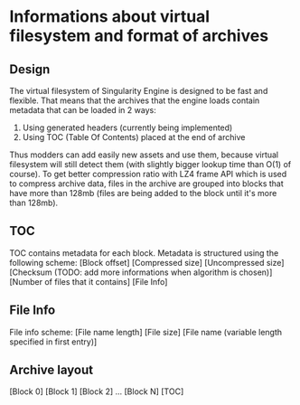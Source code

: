 # Informations about virtual filesystem and format of archives
## Design
The virtual filesystem of Singularity Engine is designed to be fast and flexible. That means that the archives that the engine loads
contain metadata that can be loaded in 2 ways:
1. Using generated headers (currently being implemented)
2. Using TOC (Table Of Contents) placed at the end of archive

Thus modders can add easily new assets and use them, because virtual filesystem will still detect them (with slightly bigger lookup time than O(1) of course).
To get better compression ratio with LZ4 frame API which is used to compress archive data, files in the archive are grouped into blocks that have 
more than 128mb (files are being added to the block until it's more than 128mb).

## TOC
TOC contains metadata for each block. Metadata is structured using the following scheme:
[Block offset]
[Compressed size]
[Uncompressed size]
[Checksum (TODO: add more informations when algorithm is chosen)]
[Number of files that it contains]
[File Info]

## File Info
File info scheme:
[File name length]
[File size]
[File name (variable length specified in first entry)]

## Archive layout
[Block 0]
[Block 1]
[Block 2]
...
[Block N]
[TOC]